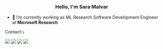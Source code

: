 <h3 align="center">Hello, I'm Sara Malvar</h2>

<!---
<p align="left"> <img src="https://komarev.com/ghpvc/?username=smalvar&label=Profile%20views&color=0e75b6&style=flat" alt="smalvar" /> </p>
-->


- 🔭 I’m currently working as ML Research Software Development Engineer at **Microsoft Research**


<p align="left">
  Contact:⤵️
</p>

<p align="left">
  <a href="mailto:malvar.sara@gmail.com?subject=Olá%20?" alt="Gmail">
  <img src="https://img.shields.io/badge/-Gmail-FF0000?style=flat-square&labelColor=FF0000&logo=gmail&logoColor=white&link=LINK-DO-SEU-EMAIL" /></a>

  <a href="https://www.linkedin.com/in/saramalvar/" alt="Linkedin">
  <img src="https://img.shields.io/badge/-Linkedin-0e76a8?style=flat-square&logo=Linkedin&logoColor=white&link=LINK-DO-SEU-LINKEDIN" /></a>

  <a href="https://api.whatsapp.com/send?phone=5561981156756&text=Ol%C3%A1" alt="WhatsApp">
  <img src="https://img.shields.io/badge/-WhatsApp-25d366?style=flat-square&labelColor=25d366&logo=whatsapp&logoColor=white&link=API-DO-SEU-WHATSAPP"/></a>

  <a href="https://www.microsoft.com/en-us/research/people/saramalvar/" alt="Microsoft Research">
  <img src="https://img.shields.io/badge/-Webpage-007474?style=flat-square&labelColor=007474&logo=microsoft&logoColor=white&link=https://www.microsoft.com/en-us/research/people/saramalvar/"/></a>
</p>  


